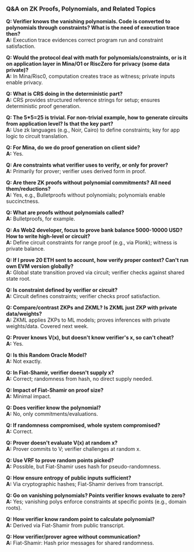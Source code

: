 ### Q&A on ZK Proofs, Polynomials, and Related Topics

**Q: Verifier knows the vanishing polynomials. Code is converted to polynomials through constraints? What is the need of execution trace then?**  
**A:** Execution trace evidences correct program run and constraint satisfaction.

**Q: Would the protocol deal with math for polynomials/constraints, or is it on application layer in Mina/O1 or RiscZero for privacy (some data private)?**  
**A:** In Mina/Risc0, computation creates trace as witness; private inputs enable privacy.

**Q: What is CRS doing in the deterministic part?**  
**A:** CRS provides structured reference strings for setup; ensures deterministic proof generation.

**Q: The 5*5=25 is trivial. For non-trivial example, how to generate circuits from application level? Is that the key part?**  
**A:** Use zk languages (e.g., Noir, Cairo) to define constraints; key for app logic to circuit translation.

**Q: For Mina, do we do proof generation on client side?**  
**A:** Yes.

**Q: Are constraints what verifier uses to verify, or only for prover?**  
**A:** Primarily for prover; verifier uses derived form in proof.

**Q: Are there ZK proofs without polynomial commitments? All need them/reductions?**  
**A:** Yes, e.g., Bulletproofs without polynomials; polynomials enable succinctness.

**Q: What are proofs without polynomials called?**  
**A:** Bulletproofs, for example.

**Q: As Web2 developer, focus to prove bank balance 5000-10000 USD? How to write high-level or circuit?**  
**A:** Define circuit constraints for range proof (e.g., via Plonk); witness is private balance.

**Q: If I prove 20 ETH sent to account, how verify proper context? Can't run own EVM version globally?**  
**A:** Global state transition proved via circuit; verifier checks against shared state root.

**Q: Is constraint defined by verifier or circuit?**  
**A:** Circuit defines constraints; verifier checks proof satisfaction.

**Q: Compare/contrast ZKPs and ZKML? Is ZKML just ZKP with private data/weights?**  
**A:** ZKML applies ZKPs to ML models; proves inferences with private weights/data. Covered next week.

**Q: Prover knows V(x), but doesn't know verifier's x, so can't cheat?**  
**A:** Yes.

**Q: Is this Random Oracle Model?**  
**A:** Not exactly.

**Q: In Fiat-Shamir, verifier doesn't supply x?**  
**A:** Correct; randomness from hash, no direct supply needed.

**Q: Impact of Fiat-Shamir on proof size?**  
**A:** Minimal impact.

**Q: Does verifier know the polynomial?**  
**A:** No, only commitments/evaluations.

**Q: If randomness compromised, whole system compromised?**  
**A:** Correct.

**Q: Prover doesn't evaluate V(x) at random x?**  
**A:** Prover commits to V; verifier challenges at random x.

**Q: Use VRF to prove random points picked?**  
**A:** Possible, but Fiat-Shamir uses hash for pseudo-randomness.

**Q: How ensure entropy of public inputs sufficient?**  
**A:** Via cryptographic hashes; Fiat-Shamir derives from transcript.

**Q: Go on vanishing polynomials? Points verifier knows evaluate to zero?**  
**A:** Yes; vanishing polys enforce constraints at specific points (e.g., domain roots).

**Q: How verifier know random point to calculate polynomial?**  
**A:** Derived via Fiat-Shamir from public transcript.

**Q: How verifier/prover agree without communication?**  
**A:** Fiat-Shamir: Hash prior messages for shared randomness.

